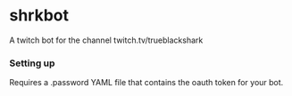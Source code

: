 # shrkbot
A twitch bot for the channel twitch.tv/trueblackshark


### Setting up

Requires a .password YAML file that contains the oauth token for your bot.
